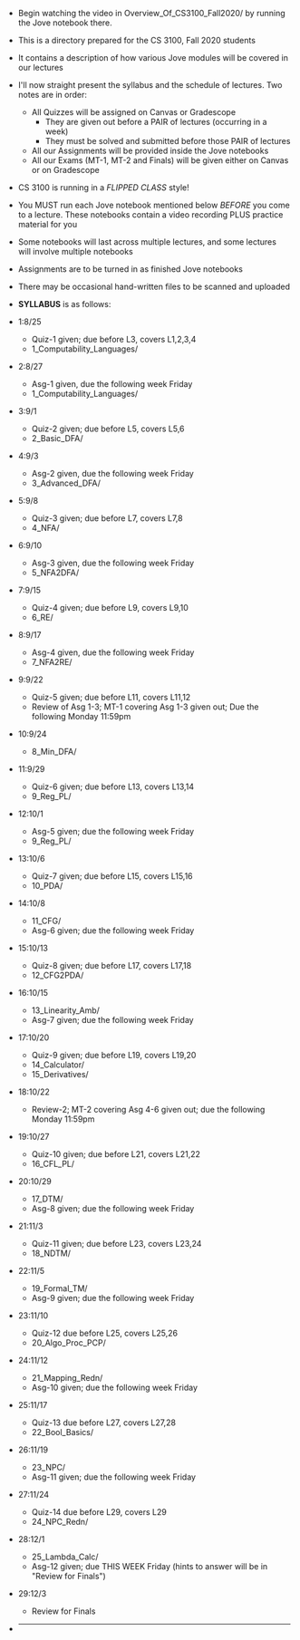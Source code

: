 
* Begin watching the video in Overview_Of_CS3100_Fall2020/
  by running the Jove notebook there.

* This is a directory prepared for the CS 3100, Fall 2020 students
* It contains a description of how various Jove modules will be
  covered in our lectures
* I'll now straight present the syllabus and the schedule of
  lectures. Two notes are in order:
  - All Quizzes will be assigned on Canvas or Gradescope 
    - They are given out before a PAIR of lectures (occurring in a week)
    - They must be solved and submitted before those PAIR of lectures
  - All our Assignments will be provided inside the Jove notebooks
  - All our Exams (MT-1, MT-2 and Finals) will be given either on Canvas
    or on Gradescope
* CS 3100 is running in a *FLIPPED CLASS* style!
* You MUST run each Jove notebook mentioned below *BEFORE* you come
  to a lecture. These notebooks contain a video recording PLUS practice
  material for you
* Some notebooks will last across multiple lectures, and some lectures
  will involve multiple notebooks
* Assignments are to be turned in as finished Jove notebooks
* There may be occasional hand-written files to be scanned and uploaded

* **SYLLABUS** is as follows:

* 1:8/25
  - Quiz-1 given; due before L3, covers L1,2,3,4
  - 1_Computability_Languages/ 
* 2:8/27
  - Asg-1 given, due the following week Friday
  - 1_Computability_Languages/
  
* 3:9/1
  - Quiz-2 given; due before L5, covers L5,6
  - 2_Basic_DFA/
* 4:9/3
  - Asg-2 given, due the following week Friday
  - 3_Advanced_DFA/ 

* 5:9/8
  - Quiz-3 given; due before L7, covers L7,8
  - 4_NFA/
* 6:9/10
  - Asg-3 given, due the following week Friday
  - 5_NFA2DFA/

* 7:9/15
  - Quiz-4 given; due before L9, covers L9,10
  - 6_RE/
* 8:9/17
  - Asg-4 given, due the following week Friday
  - 7_NFA2RE/

* 9:9/22
  - Quiz-5 given; due before L11, covers L11,12
  - Review of Asg 1-3; MT-1 covering Asg 1-3 given out; Due the following Monday 11:59pm
* 10:9/24
  - 8_Min_DFA/

* 11:9/29
  - Quiz-6 given; due before L13, covers L13,14
  - 9_Reg_PL/
* 12:10/1
  - Asg-5 given; due the following week Friday
  - 9_Reg_PL/

* 13:10/6
  - Quiz-7 given; due before L15, covers L15,16
  - 10_PDA/
* 14:10/8
  - 11_CFG/
  - Asg-6 given; due the following week Friday
  
* 15:10/13
  - Quiz-8 given; due before L17, covers L17,18
  - 12_CFG2PDA/
* 16:10/15
  - 13_Linearity_Amb/	
  - Asg-7 given; due the following week Friday 
  
* 17:10/20
  - Quiz-9 given; due before L19, covers L19,20
  - 14_Calculator/
  - 15_Derivatives/
* 18:10/22
  - Review-2; MT-2 covering Asg 4-6 given out; due the following Monday 11:59pm

* 19:10/27
  - Quiz-10 given; due before L21, covers L21,22
  - 16_CFL_PL/		
* 20:10/29
  - 17_DTM/
  - Asg-8 given; due the following week Friday
  
* 21:11/3
  - Quiz-11 given; due before L23, covers L23,24
  - 18_NDTM/
* 22:11/5
  - 19_Formal_TM/
  - Asg-9 given; due the following week Friday
  
* 23:11/10
  - Quiz-12 due before L25, covers L25,26
  - 20_Algo_Proc_PCP/
* 24:11/12
  - 21_Mapping_Redn/
  - Asg-10 given; due the following week Friday  

* 25:11/17
  - Quiz-13 due before L27, covers L27,28
  - 22_Bool_Basics/

* 26:11/19
  - 23_NPC/
  - Asg-11 given; due the following week Friday    
  
* 27:11/24
  - Quiz-14 due before L29, covers L29
  - 24_NPC_Redn/

* 28:12/1
  - 25_Lambda_Calc/
  - Asg-12 given; due THIS WEEK Friday
    (hints to answer will be in "Review for Finals")
  
* 29:12/3
  - Review for Finals

* -------------------------------------------------------

